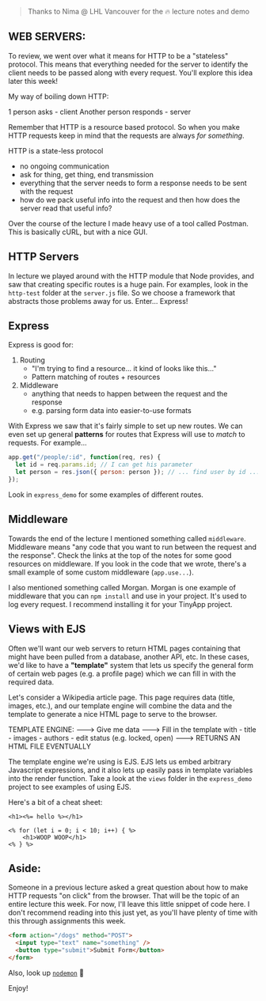 > Thanks to Nima @ LHL Vancouver for the 🔥 lecture notes and demo

## WEB SERVERS:

To review, we went over what it means for HTTP to be a "stateless" protocol. This means that everything needed for the server to identify the client needs to be passed along with every request. You'll explore this idea later this week!

My way of boiling down HTTP:

1 person asks - client
Another person responds - server

Remember that HTTP is a resource based protocol. So when you make HTTP requests keep in mind that the requests are always _for something_.

HTTP is a state-less protocol

- no ongoing communication
- ask for thing, get thing, end transmission
- everything that the server needs to form a response needs to be sent with the request
- how do we pack useful info into the request and then how does the server read that useful info?

Over the course of the lecture I made heavy use of a tool called Postman. This is basically cURL, but with a nice GUI.

## HTTP Servers

In lecture we played around with the HTTP module that Node provides, and saw that creating specific routes is a huge pain. For examples, look in the `http-test` folder at the `server.js` file. So we choose a framework that abstracts those problems away for us. Enter... Express!

## Express

Express is good for:

1. Routing
   - "I'm trying to find a resource... it kind of looks like this..."
   - Pattern matching of routes + resources
2. Middleware
   - anything that needs to happen between the request and the response
   - e.g. parsing form data into easier-to-use formats

With Express we saw that it's fairly simple to set up new routes. We can even set up general **patterns** for routes that Express will use to _match_ to requests. For example...

```js
app.get("/people/:id", function(req, res) {
  let id = req.params.id; // I can get his parameter
  let person = res.json({ person: person }); // ... find user by id ... // or some other response
});
```

Look in `express_demo` for some examples of different routes.

## Middleware

Towards the end of the lecture I mentioned something called `middleware`. Middleware means "any code that you want to run between the request and the response". Check the links at the top of the notes for some good resources on middleware. If you look in the code that we wrote, there's a small example of some custom middleware (`app.use...`).

I also mentioned something called Morgan. Morgan is one example of middleware that you can `npm install` and use in your project. It's used to log every request. I recommend installing it for your TinyApp project.

## Views with EJS

Often we'll want our web servers to return HTML pages containing that might have been pulled from a database, another API, etc. In these cases, we'd like to have a **"template"** system that lets us specify the general form of certain web pages (e.g. a profile page) which we can fill in with the required data.

Let's consider a Wikipedia article page. This page requires data (title, images, etc.), and our template engine will combine the data and the template to generate a nice HTML page to serve to the browser.
  
 TEMPLATE ENGINE:
---> Give me data
---> Fill in the template with - title - images - authors - edit status (e.g. locked, open)
---> RETURNS AN HTML FILE EVENTUALLY
  
The template engine we're using is EJS. EJS lets us embed arbitrary Javascript expressions, and it also lets up easily pass in template variables into the render function. Take a look at the `views` folder in the `express_demo` project to see examples of using EJS.

Here's a bit of a cheat sheet:

```
<h1><%= hello %></h1>

<% for (let i = 0; i < 10; i++) { %>
    <h1>WOOP WOOP</h1>
<% } %>
```

## Aside:

Someone in a previous lecture asked a great question about how to make HTTP requests "on click" from the browser. That will be the topic of an entire lecture this week. For now, I'll leave this little snippet of code here. I don't recommend reading into this just yet, as you'll have plenty of time with this through assignments this week.

```html
<form action="/dogs" method="POST">
  <input type="text" name="something" />
  <button type="submit">Submit Form</button>
</form>
```

Also, look up [`nodemon`](https://www.npmjs.com/package/nodemon) 🕺

Enjoy!

